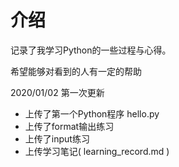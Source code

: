 # 介绍
记录了我学习Python的一些过程与心得。

希望能够对看到的人有一定的帮助

2020/01/02  第一次更新
- 上传了第一个Python程序 hello.py
- 上传了format输出练习
- 上传了input练习
- 上传学习笔记( learning_record.md )